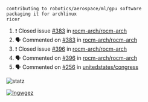 ```
contributing to robotics/aerospace/ml/gpu software
packaging it for archlinux
ricer
```

<!--START_SECTION:activity-->
1. ❗️ Closed issue [#383](https://github.com/rocm-arch/rocm-arch/issues/383) in [rocm-arch/rocm-arch](https://github.com/rocm-arch/rocm-arch)
2. 🗣 Commented on [#383](https://github.com/rocm-arch/rocm-arch/issues/383) in [rocm-arch/rocm-arch](https://github.com/rocm-arch/rocm-arch)
3. ❗️ Closed issue [#396](https://github.com/rocm-arch/rocm-arch/issues/396) in [rocm-arch/rocm-arch](https://github.com/rocm-arch/rocm-arch)
4. 🗣 Commented on [#396](https://github.com/rocm-arch/rocm-arch/issues/396) in [rocm-arch/rocm-arch](https://github.com/rocm-arch/rocm-arch)
5. 🗣 Commented on [#256](https://github.com/unitedstates/congress/issues/256) in [unitedstates/congress](https://github.com/unitedstates/congress)
<!--END_SECTION:activity-->


![statz](https://github-readme-stats.vercel.app/api?username=acxz&include_all_commits=true&show_icons=true)

[![lngwgez](https://github-readme-stats.vercel.app/api/top-langs/?username=acxz&layout=compact)](https://github.com/acxz/github-readme-stats)


<!--
**acxz/acxz** is a ✨ _special_ ✨ repository because its `README.md` (this file) appears on your GitHub profile.

Here are some ideas to get you started:

- 🔭 I’m currently working on ...
- 🌱 I’m currently learning ...
- 👯 I’m looking to collaborate on ...
- 🤔 I’m looking for help with ...
- 💬 Ask me about ...
- 📫 How to reach me: ...
- 😄 Pronouns: ...
- ⚡ Fun fact: ...
-->
